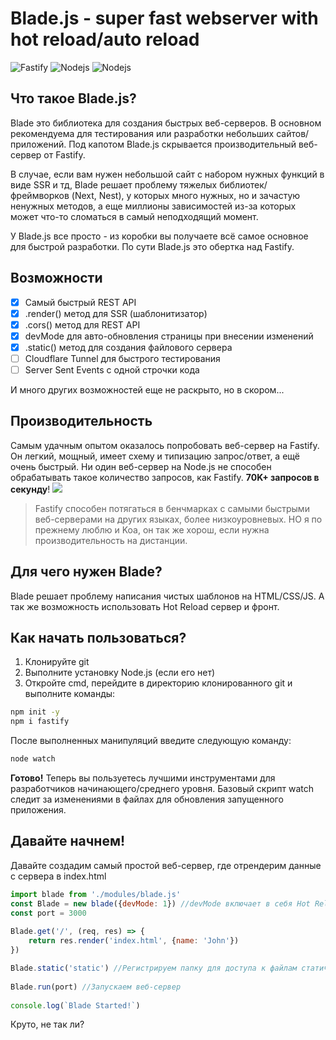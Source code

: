 
# Blade.js - super fast webserver with hot reload/auto reload
![Fastify](https://img.shields.io/badge/fastify-%23000000.svg?style=for-the-badge&logo=fastify&logoColor=white) ![Nodejs](https://img.shields.io/badge/NodeJS->=_v20-green?style=flat) ![Nodejs](https://img.shields.io/badge/NodeJS_Legacy_Support->=_v16-blue?style=flat)

## Что такое Blade.js?
Blade это библиотека для создания быстрых веб-серверов. В основном рекомендуема для тестирования или разработки небольших сайтов/приложений. Под капотом Blade.js скрывается производительный веб-сервер от Fastify.

В случае, если вам нужен небольшой сайт с набором нужных функций в виде SSR и тд, Blade решает проблему тяжелых библиотек/фреймворков (Next, Nest), у которых много нужных, но и зачастую ненужных методов, а еще миллионы зависимостей из-за которых может что-то сломаться в самый неподходящий момент. 

У Blade.js все просто - из коробки вы получаете всё самое основное для быстрой разработки. По сути Blade.js это обертка над Fastify.

## Возможности

 - [x] Самый быстрый REST API
 - [x] .render() метод для SSR (шаблонитизатор)
 - [x] .cors() метод для REST API
 - [x] devMode для авто-обновления страницы при внесении изменений
 - [x] .static() метод для создания файлового сервера
 - [ ] Cloudflare Tunnel для быстрого тестирования
 - [ ] Server Sent Events с одной строчки кода

И много других возможностей еще не раскрыто, но в скором... 

## Производительность
Самым удачным опытом оказалось попробовать веб-сервер на Fastify. Он легкий, мощный, имеет схему и типизацию запрос/ответ, а ещё очень быстрый. Ни один веб-сервер на Node.js не способен обрабатывать такое количество запросов, как Fastify.  **70K+ запросов в секунду**!
![](https://habrastorage.org/r/w1560/getpro/habr/upload_files/04c/6f1/068/04c6f1068de559d454a233a067dff740.png)
> Fastify способен потягаться в бенчмарках с самыми быстрыми веб-серверами на других языках, более низкоуровневых. НО я по прежнему люблю и Koa, он так же хорош, если нужна производительность на дистанции.

## Для чего нужен Blade?
Blade решает проблему написания чистых шаблонов на HTML/CSS/JS. А так же возможность использовать Hot Reload сервер и фронт.

## Как начать пользоваться?
1. Клонируйте git
2. Выполните установку Node.js (если его нет)
3. Откройте cmd, перейдите в директорию клонированного git и выполните команды:

```bash
npm init -y
npm i fastify
```
После выполненных манипуляций введите следующую команду:

```bash
node watch
```

**Готово!** Теперь вы пользуетесь лучшими инструментами для разработчиков начинающего/среднего уровня. Базовый скрипт watch следит за изменениями в файлах для обновления запущенного приложения.

## Давайте начнем!
Давайте создадим самый простой веб-сервер, где отрендерим данные с сервера в index.html
```javascript
import blade from './modules/blade.js'
const Blade = new blade({devMode: 1}) //devMode включает в себя Hot Reload для html/css/js
const port = 3000
    
Blade.get('/', (req, res) => {
	return res.render('index.html', {name: 'John'})
})

Blade.static('static') //Регистрируем папку для доступа к файлам статического контента (css, js, svg & etc)
    
Blade.run(port) //Запускаем веб-сервер
    
console.log(`Blade Started!`)
```
Круто, не так ли?
